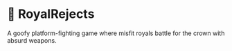 # 👑 RoyalRejects
A goofy platform-fighting game where misfit royals battle for the crown with absurd weapons.
